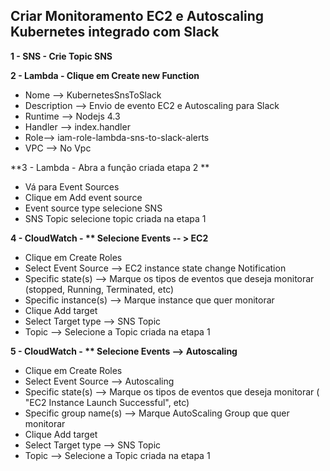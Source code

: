 ## Criar Monitoramento EC2 e Autoscaling Kubernetes integrado com Slack ##

**1 - SNS - Crie Topic SNS**
 
**2 - Lambda - Clique em Create new Function**

- Nome --> KubernetesSnsToSlack
- Description --> Envio de evento EC2 e Autoscaling para Slack
- Runtime --> Nodejs 4.3
- Handler --> index.handler
- Role--> iam-role-lambda-sns-to-slack-alerts
- VPC --> No Vpc

**3 - Lambda - Abra a função criada etapa 2 **
-  Vá para Event Sources
- Clique em Add event source
- Event source type selecione SNS
- SNS Topic selecione topic criada na etapa 1

**4 - CloudWatch -  ** Selecione Events  -- > EC2**
- Clique em Create Roles
- Select Event Source --> EC2 instance state change Notification
- Specific state(s) --> Marque os tipos de eventos que deseja monitorar (stopped, Running, Terminated, etc)
- Specific instance(s) --> Marque instance que quer monitorar
- Clique Add target
- Select Target type --> SNS Topic
- Topic --> Selecione a Topic criada na etapa 1

**5 - CloudWatch -  ** Selecione Events --> Autoscaling**
- Clique em Create Roles
- Select Event Source --> Autoscaling
- Specific state(s) --> Marque os tipos de eventos que deseja monitorar ( "EC2 Instance Launch Successful", etc)
- Specific group name(s) --> Marque AutoScaling Group que quer monitorar
- Clique Add target
- Select Target type --> SNS Topic
- Topic --> Selecione a Topic criada na etapa 1



